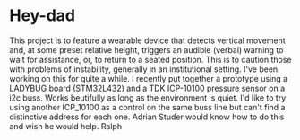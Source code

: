 # Hey-dad
This project is to feature a wearable device that detects vertical movement and, at some preset relative height, triggers an audible (verbal) warning to wait for assistance, or, to return to a seated position. This is to caution those with problems of instability, generally in an institutional setting.  I've been working on this for quite a while. I recently put together a prototype using a LADYBUG board (STM32L432) and a TDK ICP-10100 pressure sensor on a i2c buss. Works beutifully as long as the environment is quiet. I'd like to try using another ICP_10100 as a control on the same buss line but can't find a distinctive address for each one. Adrian Studer would know how to do this and wish he would help. Ralph
